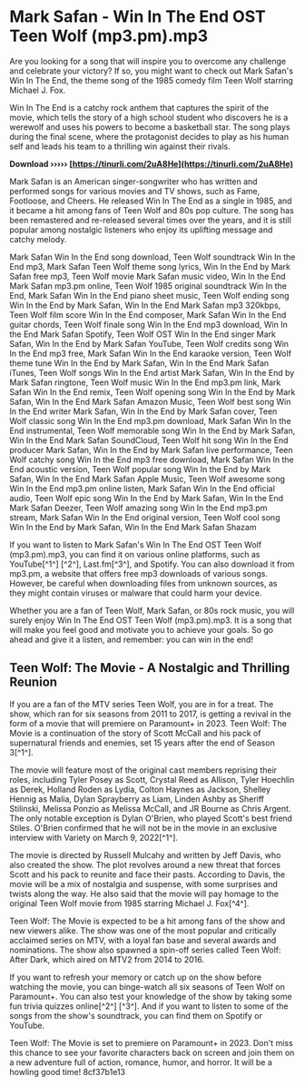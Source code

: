 # Mark Safan - Win In The End OST Teen Wolf (mp3.pm).mp3
 
Are you looking for a song that will inspire you to overcome any challenge and celebrate your victory? If so, you might want to check out Mark Safan's Win In The End, the theme song of the 1985 comedy film Teen Wolf starring Michael J. Fox.
 
Win In The End is a catchy rock anthem that captures the spirit of the movie, which tells the story of a high school student who discovers he is a werewolf and uses his powers to become a basketball star. The song plays during the final scene, where the protagonist decides to play as his human self and leads his team to a thrilling win against their rivals.
 
**Download ››››› [https://tinurli.com/2uA8He](https://tinurli.com/2uA8He)**


 
Mark Safan is an American singer-songwriter who has written and performed songs for various movies and TV shows, such as Fame, Footloose, and Cheers. He released Win In The End as a single in 1985, and it became a hit among fans of Teen Wolf and 80s pop culture. The song has been remastered and re-released several times over the years, and it is still popular among nostalgic listeners who enjoy its uplifting message and catchy melody.
 
Mark Safan Win In the End song download,  Teen Wolf soundtrack Win In the End mp3,  Mark Safan Teen Wolf theme song lyrics,  Win In the End by Mark Safan free mp3,  Teen Wolf movie Mark Safan music video,  Win In the End Mark Safan mp3.pm online,  Teen Wolf 1985 original soundtrack Win In the End,  Mark Safan Win In the End piano sheet music,  Teen Wolf ending song Win In the End by Mark Safan,  Win In the End Mark Safan mp3 320kbps,  Teen Wolf film score Win In the End composer,  Mark Safan Win In the End guitar chords,  Teen Wolf finale song Win In the End mp3 download,  Win In the End Mark Safan Spotify,  Teen Wolf OST Win In the End singer Mark Safan,  Win In the End by Mark Safan YouTube,  Teen Wolf credits song Win In the End mp3 free,  Mark Safan Win In the End karaoke version,  Teen Wolf theme tune Win In the End by Mark Safan,  Win In the End Mark Safan iTunes,  Teen Wolf songs Win In the End artist Mark Safan,  Win In the End by Mark Safan ringtone,  Teen Wolf music Win In the End mp3.pm link,  Mark Safan Win In the End remix,  Teen Wolf opening song Win In the End by Mark Safan,  Win In the End Mark Safan Amazon Music,  Teen Wolf best song Win In the End writer Mark Safan,  Win In the End by Mark Safan cover,  Teen Wolf classic song Win In the End mp3.pm download,  Mark Safan Win In the End instrumental,  Teen Wolf memorable song Win In the End by Mark Safan,  Win In the End Mark Safan SoundCloud,  Teen Wolf hit song Win In the End producer Mark Safan,  Win In the End by Mark Safan live performance,  Teen Wolf catchy song Win In the End mp3 free download,  Mark Safan Win In the End acoustic version,  Teen Wolf popular song Win In the End by Mark Safan,  Win In the End Mark Safan Apple Music,  Teen Wolf awesome song Win In the End mp3.pm online listen,  Mark Safan Win In the End official audio,  Teen Wolf epic song Win In the End by Mark Safan,  Win In the End Mark Safan Deezer,  Teen Wolf amazing song Win In the End mp3.pm stream,  Mark Safan Win In the End original version,  Teen Wolf cool song Win In the End by Mark Safan,  Win In the End Mark Safan Shazam
 
If you want to listen to Mark Safan's Win In The End OST Teen Wolf (mp3.pm).mp3, you can find it on various online platforms, such as YouTube[^1^] [^2^], Last.fm[^3^], and Spotify. You can also download it from mp3.pm, a website that offers free mp3 downloads of various songs. However, be careful when downloading files from unknown sources, as they might contain viruses or malware that could harm your device.
 
Whether you are a fan of Teen Wolf, Mark Safan, or 80s rock music, you will surely enjoy Win In The End OST Teen Wolf (mp3.pm).mp3. It is a song that will make you feel good and motivate you to achieve your goals. So go ahead and give it a listen, and remember: you can win in the end!

## Teen Wolf: The Movie - A Nostalgic and Thrilling Reunion
 
If you are a fan of the MTV series Teen Wolf, you are in for a treat. The show, which ran for six seasons from 2011 to 2017, is getting a revival in the form of a movie that will premiere on Paramount+ in 2023. Teen Wolf: The Movie is a continuation of the story of Scott McCall and his pack of supernatural friends and enemies, set 15 years after the end of Season 3[^1^].
 
The movie will feature most of the original cast members reprising their roles, including Tyler Posey as Scott, Crystal Reed as Allison, Tyler Hoechlin as Derek, Holland Roden as Lydia, Colton Haynes as Jackson, Shelley Hennig as Malia, Dylan Sprayberry as Liam, Linden Ashby as Sheriff Stilinski, Melissa Ponzio as Melissa McCall, and JR Bourne as Chris Argent. The only notable exception is Dylan O'Brien, who played Scott's best friend Stiles. O'Brien confirmed that he will not be in the movie in an exclusive interview with Variety on March 9, 2022[^1^].
 
The movie is directed by Russell Mulcahy and written by Jeff Davis, who also created the show. The plot revolves around a new threat that forces Scott and his pack to reunite and face their pasts. According to Davis, the movie will be a mix of nostalgia and suspense, with some surprises and twists along the way. He also said that the movie will pay homage to the original Teen Wolf movie from 1985 starring Michael J. Fox[^4^].
 
Teen Wolf: The Movie is expected to be a hit among fans of the show and new viewers alike. The show was one of the most popular and critically acclaimed series on MTV, with a loyal fan base and several awards and nominations. The show also spawned a spin-off series called Teen Wolf: After Dark, which aired on MTV2 from 2014 to 2016.
 
If you want to refresh your memory or catch up on the show before watching the movie, you can binge-watch all six seasons of Teen Wolf on Paramount+. You can also test your knowledge of the show by taking some fun trivia quizzes online[^2^] [^3^]. And if you want to listen to some of the songs from the show's soundtrack, you can find them on Spotify or YouTube.
 
Teen Wolf: The Movie is set to premiere on Paramount+ in 2023. Don't miss this chance to see your favorite characters back on screen and join them on a new adventure full of action, romance, humor, and horror. It will be a howling good time!
 8cf37b1e13
 
